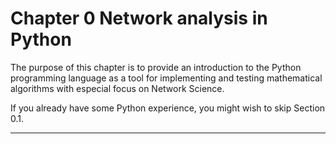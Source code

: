 # Chapter 0 Network analysis in Python

The purpose of this chapter is to provide an introduction to the Python programming language as a tool for implementing and testing mathematical algorithms with especial focus on Network Science.

If you already have some Python experience, you might wish to skip Section 0.1.

----
